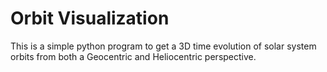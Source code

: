 # Orbit Visualization
This is a simple python program to get a 3D time evolution of solar system orbits from both a Geocentric and Heliocentric perspective.
